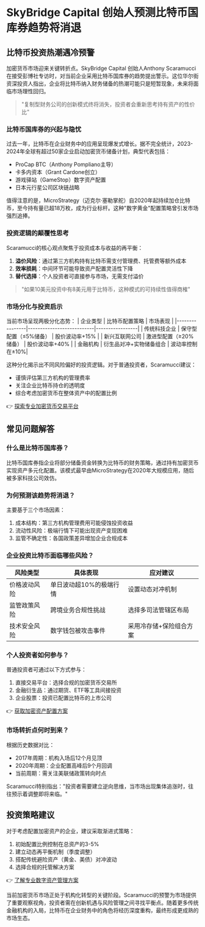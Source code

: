 # SkyBridge Capital 创始人预测比特币国库券趋势将消退

## 比特币投资热潮遇冷预警

加密货币市场迎来关键转折点。SkyBridge Capital 创始人Anthony Scaramucci在接受彭博社专访时，对当前企业采用比特币国库券的趋势提出警示。这位华尔街资深投资人指出，企业将比特币纳入财务储备的热潮可能只是短暂现象，未来将面临市场理性回归。

> "复制型财务公司的创新模式终将消失，投资者会重新思考持有资产的性价比"

### 比特币国库券的兴起与隐忧

过去一年，比特币在企业财务中的应用呈现爆发式增长。据不完全统计，2023-2024年全球有超过50家企业启动加密货币储备计划，典型代表包括：
- ProCap BTC（Anthony Pompliano主导）
- 卡多内资本（Grant Cardone创立）
- 游戏驿站（GameStop）数字资产配置
- 日本元行星公司区块链战略

值得注意的是，MicroStrategy（迈克尔·塞勒掌舵）自2020年起持续加仓比特币，至今持有量已超18万枚，成为行业标杆。这种"数字黄金"配置策略曾引发市场强烈追捧。

### 投资逻辑的颠覆性思考

Scaramucci的核心观点聚焦于投资成本与收益的再平衡：
1. **溢价风险**：通过第三方机构持有比特币需支付管理费、托管费等额外成本
2. **效率损耗**：中间环节可能导致资产配置灵活性下降
3. **替代选择**：个人投资者可直接参与市场，无需支付溢价

> "如果10美元投资中有8美元用于比特币，这种模式的可持续性值得商榷"

### 市场分化与投资启示

当前市场呈现两极分化态势：
| 企业类型       | 比特币配置策略              | 市场表现        |
|----------------|---------------------------|-----------------|
| 传统科技企业   | 保守型配置（≤5%储备）      | 股价波动率+15%  |
| 新兴互联网公司 | 激进型配置（≥20%储备）     | 股价波动率+40%  |
| 金融机构       | 衍生品对冲+实物储备组合    | 波动率控制在±10%|

这种分化揭示出不同风险偏好的投资逻辑。对于普通投资者，Scaramucci建议：
- 谨慎评估第三方机构的管理费率
- 关注企业比特币持仓的透明度
- 综合考虑加密货币在整体资产中的配置比例

👉 [探索专业加密货币交易平台](https://bit.ly/okx_welcome)

## 常见问题解答

### 什么是比特币国库券？
比特币国库券指企业将部分储备资金转换为比特币的财务策略，通过持有加密货币实现资产多元化配置。该模式最早由MicroStrategy在2020年大规模应用，随后被多家科技公司效仿。

### 为何预测该趋势将消退？
主要基于三个市场因素：
1. 成本结构：第三方机构管理费用可能侵蚀投资收益
2. 流动性风险：极端行情下可能出现资产变现困难
3. 监管不确定性：各国政策差异增加企业合规成本

### 企业投资比特币面临哪些风险？
| 风险类型       | 具体表现                  | 应对建议                |
|----------------|--------------------------|-------------------------|
| 价格波动风险   | 单日波动超10%的极端行情  | 设置动态对冲机制        |
| 监管政策风险   | 跨境业务合规性挑战       | 选择多司法管辖区布局    |
| 技术安全风险   | 数字钱包被攻击事件       | 采用冷存储+保险组合方案 |

### 个人投资者如何参与？
普通投资者可通过以下方式参与：
1. 直接交易平台：选择合规的加密货币交易所
2. 金融衍生品：通过期货、ETF等工具间接投资
3. 企业股票：投资已配置比特币的上市公司

👉 [获取加密资产配置方案](https://bit.ly/okx_welcome)

### 市场转折点何时到来？
根据历史数据对比：
- 2017年周期：机构入场后12个月见顶
- 2020年周期：企业配置高峰后9个月回调
- 当前周期：需关注美联储政策转向时点

Scaramucci特别指出："投资者需要建立逆向思维，当市场出现集体追涨时，往往预示着调整即将来临。"

## 投资策略建议

对于考虑配置加密资产的企业，建议采取渐进式策略：
1. 初始配置比例控制在总资产的3-5%
2. 建立动态再平衡机制（季度调整）
3. 搭配传统避险资产（黄金、美债）对冲波动
4. 选择合规的托管解决方案

👉 [了解专业数字资产管理方案](https://bit.ly/okx_welcome)

当前加密货币市场正处于机构化转型的关键阶段。Scaramucci的预警为市场提供了重要观察视角，投资者需在创新机遇与风险管理之间寻找平衡点。随着更多传统金融机构的入局，比特币在企业财务中的角色将经历深度重构，最终形成更成熟的市场生态。